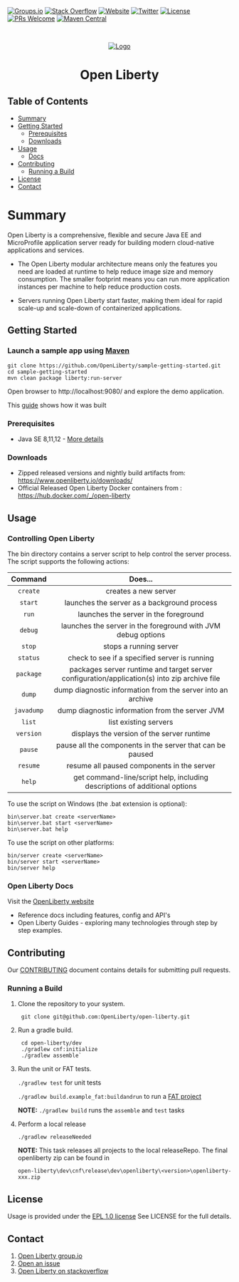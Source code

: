 [![Groups.io](https://img.shields.io/badge/ask-groups.io-orange.svg)](https://groups.io/g/openliberty)
[![Stack Overflow](https://img.shields.io/badge/find-answers-blue.svg)](https://stackoverflow.com/questions/tagged/open-liberty)
[![Website](https://img.shields.io/badge/website-live-purple.svg)](https://openliberty.io/)
[![Twitter](https://img.shields.io/twitter/follow/openlibertyio.svg?style=social&label=Follow)](https://twitter.com/OpenLibertyIO)
[![License](https://img.shields.io/badge/License-EPL%201.0-green.svg)](https://opensource.org/licenses/EPL-1.0)
[![PRs Welcome](https://img.shields.io/badge/PRs-welcome-brightgreen.svg)](CONTRIBUTING.md)
[![Maven Central](https://img.shields.io/maven-central/v/io.openliberty/openliberty-runtime.svg?label=Maven%20Central)](http://search.maven.org/#search%7Cga%7C1%7Cg%3A%22io.openliberty%22%20a%3A%22openliberty-runtime%22)

<!-- PROJECT LOGO -->
<br />
<p align="center">
  <a href="https://openliberty.io/">
    <img src="https://openliberty.io/img/spaceship.svg" alt="Logo">
  </a>
  <h1 align="center">Open Liberty</h1>
</p>
<!-- TABLE OF CONTENTS -->

## Table of Contents
* [Summary](#summary)
* [Getting Started](#getting-started)
  * [Prerequisites](#prerequisites)
  * [Downloads](#downloads)
* [Usage](#usage)
  * [Docs](#open-liberty-docs)
* [Contributing](#contributing)
  * [Running a Build](#running-a-build)
* [License](#license)
* [Contact](#contact)

# Summary
Open Liberty is a comprehensive, flexible and secure Java EE and MicroProfile application server ready for building modern cloud-native applications and services.

* The Open Liberty modular architecture means only the features you need are loaded at runtime to help reduce image size and memory consumption. The smaller footprint means you can run more application instances per machine to help reduce production costs.

* Servers running Open Liberty start faster, making them ideal for rapid scale-up and scale-down of containerized applications.

## Getting Started

### Launch a sample app using [Maven](https://maven.apache.org/)
    git clone https://github.com/OpenLiberty/sample-getting-started.git
    cd sample-getting-started
    mvn clean package liberty:run-server

Open browser to http://localhost:9080/ and explore the demo application.

This [guide](https://openliberty.io/guides/getting-started.html) shows how it was built

### Prerequisites

* Java SE 8,11,12 - [More details](https://openliberty.io/docs/ref/general/#java-se.html)

### Downloads

* Zipped released versions and nightly build artifacts from: https://www.openliberty.io/downloads/
* Official Released Open Liberty Docker containers from : https://hub.docker.com/_/open-liberty

## Usage

### Controlling Open Liberty

The bin directory contains a server script to help control the server process.
The script supports the following actions:

Command| Does...
:-----:|:-----:
`create`|creates a new server
`start`|launches the server as a background process
`run`|launches the server in the foreground
`debug`|launches the server in the foreground with JVM debug options
`stop`|stops a running server
`status`|check to see if a specified server is running
`package`|packages server runtime and target server configuration/application(s) into zip archive file
`dump`|dump diagnostic information from the server into an archive
`javadump`|dump diagnostic information from the server JVM
`list`|list existing servers
`version`|displays the version of the server runtime
`pause`|pause all the components in the server that can be paused
`resume`|resume all paused components in the server
`help`|get command-line/script help, including descriptions of additional options

To use the script on Windows (the .bat extension is optional):

    bin\server.bat create <serverName>
    bin\server.bat start <serverName>
    bin\server.bat help

To use the script on other platforms:

    bin/server create <serverName>
    bin/server start <serverName>
    bin/server help


### Open Liberty Docs
Visit the [OpenLiberty website](https://openliberty.io/docs/)
* Reference docs including features, config and API's
* Open Liberty Guides - exploring many technologies through step by step examples.


## Contributing
Our [CONTRIBUTING](https://github.com/OpenLiberty/open-liberty/blob/master/CONTRIBUTING.md) document contains details for submitting pull requests.

### Running a Build

1. Clone the repository to your system.

        git clone git@github.com:OpenLiberty/open-liberty.git

2. Run a gradle build.

        cd open-liberty/dev
        ./gradlew cnf:initialize
        ./gradlew assemble`
    
3. Run the unit or FAT tests.

    `./gradlew test` for unit tests
    
    `./gradlew build.example_fat:buildandrun` to run a [FAT project](https://github.com/OpenLiberty/open-liberty/wiki/FAT-tests)
   
   **NOTE:** ```./gradlew build``` runs the `assemble` and `test` tasks
   
4. Perform a local release

    ```./gradlew releaseNeeded```
    
    **NOTE:** This task releases all projects to the local releaseRepo.
    The final openliberty zip can be found in
    
    ```open-liberty\dev\cnf\release\dev\openliberty\<version>\openliberty-xxx.zip```

## License
Usage is provided under the [EPL 1.0 license](https://opensource.org/licenses/EPL-1.0) See LICENSE for the full details.


## Contact
1. [Open Liberty group.io](https://groups.io/g/openliberty)
2. [Open an issue](https://github.com/OpenLiberty/open-liberty/issues)
3. [Open Liberty on stackoverflow](https://stackoverflow.com/questions/tagged/open-liberty)
